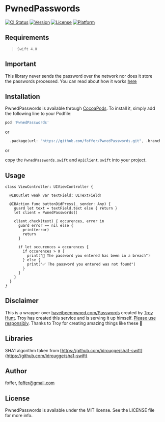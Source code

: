 # PwnedPasswords

[![CI Status](http://img.shields.io/travis/foffer/PwnedPasswords.svg?style=flat)](https://travis-ci.org/foffer/PwnedPasswords)
[![Version](https://img.shields.io/cocoapods/v/PwnedPasswords.svg?style=flat)](http://cocoapods.org/pods/PwnedPasswords)
[![License](https://img.shields.io/cocoapods/l/PwnedPasswords.svg?style=flat)](http://cocoapods.org/pods/PwnedPasswords)
[![Platform](https://img.shields.io/cocoapods/p/PwnedPasswords.svg?style=flat)](http://cocoapods.org/pods/PwnedPasswords)


## Requirements
> `Swift 4.0`

## Important
This library never sends the password over the network nor does it store the passwords processed. You can read about how it works [here](https://www.troyhunt.com/ive-just-launched-pwned-passwords-version-2/#cloudflareprivacyandkanonymity)

## Installation

PwnedPasswords is available through [CocoaPods](http://cocoapods.org). To install
it, simply add the following line to your Podfile:

```ruby
pod 'PwnedPasswords'
```
or

```swift
  .package(url: "https://github.com/foffer/PwnedPasswords.git", .branch("master"))
```
or

copy the `PwnedPasswords.swift` and `ApiClient.swift` into your project.

## Usage
```
class ViewController: UIViewController {

  @IBOutlet weak var textField: UITextField!

  @IBAction func buttonDidPress(_ sender: Any) {
    guard let text = textField.text else { return }
    let client = PwnedPasswords()

    client.check(text) { occurences, error in
      guard error == nil else {
        print(error)
        return
      }
      
      if let occurences = occurences {
        if occurences > 0 {
          print("🛑 The password you entered has been in a breach")
        } else {
          print("✅ The password you entered was not found")
        }
      }
    }
  }
}

```

## Disclaimer
This is a wrapper over [haveibeenpwned.com/Passwords](https://haveibeenpwned.com/Passwords) created by [Troy Hunt](https://twitter.com/troyhunt). Troy has created this service and is serving it up himself. [Please use responsibly](https://haveibeenpwned.com/API/v2#AcceptableUse). Thanks to Troy for creating amazing things like these 🎉

## Libraries
SHA1 algorithm taken from [https://github.com/idrougge/sha1-swift](https://github.com/idrougge/sha1-swift)

## Author

foffer, foffer@gmail.com

## License

PwnedPasswords is available under the MIT license. See the LICENSE file for more info.
